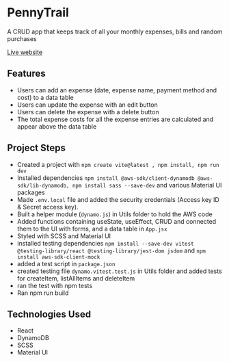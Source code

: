 # PennyTrail

A CRUD app that keeps track of all your monthly expenses, bills and random purchases

[Live website ](https://penny-trail-app.vercel.app)

## Features

- Users can add an expense (date, expense name, payment method and cost) to a data table
- Users can update the expense with an edit button
- Users can delete the expense with a delete button
- The total expense costs for all the expense entries are calculated and appear above the data table

## Project Steps
- Created a project with ```npm create vite@latest , npm install, npm run dev```
- Installed dependencies ```npm install @aws-sdk/client-dynamodb @aws-sdk/lib-dynamodb, npm install sass --save-dev``` and various Material UI packages 
- Made ```.env.local``` file and added the security credentials (Access key ID & Secret access key).
- Built a helper module (```dynamo.js```) in Utils folder to hold the AWS code
- Added functions containing useState, useEffect, CRUD and connected them to the UI with forms, and a data table in ```App.jsx```
- Styled with SCSS and Material UI
- installed testing dependencies ```npm install --save-dev vitest @testing-library/react @testing-library/jest-dom jsdom``` and ```npm install aws-sdk-client-mock```
- added a test script in ```package.json```
- created testing file ```dynamo.vitest.test.js``` in Utils folder and added tests for createItem, listAllItems and deleteItem
- ran the test with npm tests
- Ran npm run build

## Technologies Used 
- React
- DynamoDB
- SCSS
- Material UI

